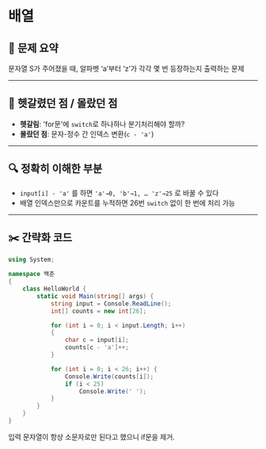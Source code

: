# 배열

## 📝 문제 요약
문자열 S가 주어졌을 때, 알파벳 ‘a’부터 ‘z’가 각각 몇 번 등장하는지 출력하는 문제  

---

## 🤔 헷갈렸던 점 / 몰랐던 점
- **헷갈림**: 'for문'에 `switch`로 하나하나 분기처리해야 할까?  
- **몰랐던 점**: 문자-정수 간 인덱스 변환(`c - 'a'`)  

---

## 🔍 정확히 이해한 부분
- `input[i] - 'a'` 를 하면 `'a'→0, 'b'→1, … 'z'→25` 로 바꿀 수 있다  
- 배열 인덱스만으로 카운트를 누적하면 26번 `switch` 없이 한 번에 처리 가능  

---

## ✂️ 간략화 코드
```cs
using System;

namespace 백준
{    
    class HelloWorld {
        static void Main(string[] args) {
            string input = Console.ReadLine();
            int[] counts = new int[26];

            for (int i = 0; i < input.Length; i++)
            {
                char c = input[i];
                counts[c - 'a']++;
            }

            for (int i = 0; i < 26; i++) {
                Console.Write(counts[i]);
                if (i < 25)
                    Console.Write(' ');
            }
        }
    }
}
```
입력 문자열이 항상 소문자로만 된다고 했으니 if문을 제거.
